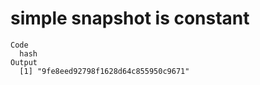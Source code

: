 # simple snapshot is constant

    Code
      hash
    Output
      [1] "9fe8eed92798f1628d64c855950c9671"

